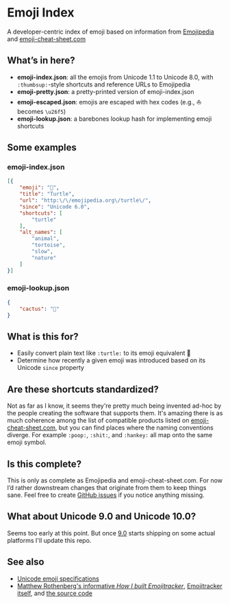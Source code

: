 # Emoji Index

A developer-centric index of emoji based on information from [Emojipedia](http://emojipedia.org/) and [emoji-cheat-sheet.com](https://github.com/arvida/emoji-cheat-sheet.com)

## What’s in here?

* __emoji-index.json__: all the emojis from Unicode 1.1 to Unicode 8.0, with `:thumbsup:`-style shortcuts and reference URLs to Emojipedia
* __emoji-pretty.json__: a pretty-printed version of emoji-index.json
* __emoji-escaped.json__: emojis are escaped with hex codes (e.g., ⛵ becomes `\u26f5`)
* __emoji-lookup.json__: a barebones lookup hash for implementing emoji shortcuts

## Some examples

### emoji-index.json

```json
[{
	"emoji": "🐢",
	"title": "Turtle",
	"url": "http:\/\/emojipedia.org\/turtle\/",
	"since": "Unicode 6.0",
	"shortcuts": [
		"turtle"
	],
	"alt_names": [
		"animal",
		"tortoise",
		"slow",
		"nature"
	]
}]
```

### emoji-lookup.json

```json
{
	"cactus": "🌵"
}
```

## What is this for?

* Easily convert plain text like `:turtle:` to its emoji equivalent 🐢
* Determine how recently a given emoji was introduced based on its Unicode `since` property

## Are these shortcuts standardized?

Not as far as I know, it seems they're pretty much being invented ad-hoc by the people creating the software that supports them. It's amazing there is as much coherence among the list of compatible products listed on [emoji-cheat-sheet.com](http://emoji-cheat-sheet.com/), but you can find places where the naming conventions diverge. For example `:poop:`, `:shit:`, and `:hankey:` all map onto the same emoji symbol.

## Is this complete?

This is only as complete as Emojipedia and emoji-cheat-sheet.com. For now I’d rather downstream changes that originate from them to keep things sane. Feel free to create [GitHub issues](https://github.com/dphiffer/emoji-index/issues) if you notice anything missing.

## What about Unicode 9.0 and Unicode 10.0?

Seems too early at this point. But once [9.0](http://emojipedia.org/unicode-9.0/) starts shipping on some actual platforms I'll update this repo.

## See also

* [Unicode emoji specifications](http://www.unicode.org/Public/emoji/)
* [Matthew Rothenberg's informative *How I built Emojitracker*](https://medium.com/@mroth/how-i-built-emojitracker-179cfd8238ac#.8j2uxstql), [Emojitracker itself](http://emojitracker.com/), and [the source code](https://github.com/mroth/emojitracker)
